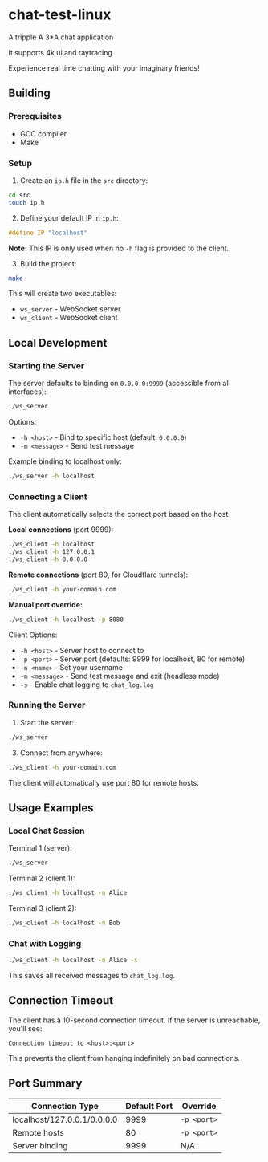 # chat-test-linux

A tripple A 3*A chat application

It supports 4k ui and raytracing

Experience real time chatting with your imaginary friends!

## Building


### Prerequisites
- GCC compiler
- Make

### Setup

1. Create an `ip.h` file in the `src` directory:
```bash
cd src
touch ip.h
```

2. Define your default IP in `ip.h`:
```c
#define IP "localhost"
```
**Note:** This IP is only used when no `-h` flag is provided to the client.

3. Build the project:
```bash
make
```

This will create two executables:
- `ws_server` - WebSocket server
- `ws_client` - WebSocket client

## Local Development

### Starting the Server

The server defaults to binding on `0.0.0.0:9999` (accessible from all interfaces):

```bash
./ws_server
```

Options:
- `-h <host>` - Bind to specific host (default: `0.0.0.0`)
- `-m <message>` - Send test message

Example binding to localhost only:
```bash
./ws_server -h localhost
```

### Connecting a Client

The client automatically selects the correct port based on the host:

**Local connections** (port 9999):
```bash
./ws_client -h localhost
./ws_client -h 127.0.0.1
./ws_client -h 0.0.0.0
```

**Remote connections** (port 80, for Cloudflare tunnels):
```bash
./ws_client -h your-domain.com
```

**Manual port override:**
```bash
./ws_client -h localhost -p 8080
```

Client Options:
- `-h <host>` - Server host to connect to
- `-p <port>` - Server port (defaults: 9999 for localhost, 80 for remote)
- `-n <name>` - Set your username
- `-m <message>` - Send test message and exit (headless mode)
- `-s` - Enable chat logging to `chat_log.log`


### Running the Server

1. Start the server:
```bash
./ws_server
```

3. Connect from anywhere:
```bash
./ws_client -h your-domain.com
```

The client will automatically use port 80 for remote hosts.

## Usage Examples

### Local Chat Session

Terminal 1 (server):
```bash
./ws_server
```

Terminal 2 (client 1):
```bash
./ws_client -h localhost -n Alice
```

Terminal 3 (client 2):
```bash
./ws_client -h localhost -n Bob
```

### Chat with Logging

```bash
./ws_client -h localhost -n Alice -s
```

This saves all received messages to `chat_log.log`.

## Connection Timeout

The client has a 10-second connection timeout. If the server is unreachable, you'll see:
```
Connection timeout to <host>:<port>
```

This prevents the client from hanging indefinitely on bad connections.

## Port Summary

| Connection Type | Default Port | Override |
|----------------|--------------|----------|
| localhost/127.0.0.1/0.0.0.0 | 9999 | `-p <port>` |
| Remote hosts | 80 | `-p <port>` |
| Server binding | 9999 | N/A |
